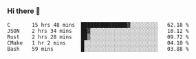 ### Hi there 👋

<!--
**WShiBin/WShiBin** is a ✨ _special_ ✨ repository because its `README.md` (this file) appears on your GitHub profile.

Here are some ideas to get you started:

- 🔭 I’m currently working on ...
- 🌱 I’m currently learning ...
- 👯 I’m looking to collaborate on ...
- 🤔 I’m looking for help with ...
- 💬 Ask me about ...
- 📫 How to reach me: ...
- 😄 Pronouns: ...
- ⚡ Fun fact: ...
-->

<!--START_SECTION:waka-->
```text
C       15 hrs 48 mins  ███████████████▓░░░░░░░░░   62.18 % 
JSON    2 hrs 34 mins   ██▓░░░░░░░░░░░░░░░░░░░░░░   10.12 % 
Rust    2 hrs 28 mins   ██▒░░░░░░░░░░░░░░░░░░░░░░   09.72 % 
CMake   1 hr 2 mins     █░░░░░░░░░░░░░░░░░░░░░░░░   04.10 % 
Bash    59 mins         █░░░░░░░░░░░░░░░░░░░░░░░░   03.88 % 
```
<!--END_SECTION:waka-->
